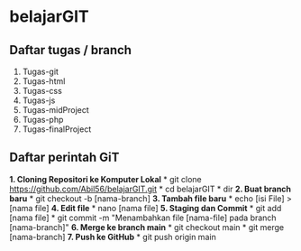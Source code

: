 # belajarGIT

## Daftar tugas / branch
1. Tugas-git
2. Tugas-html
3. Tugas-css
4. Tugas-js
5. Tugas-midProject
6. Tugas-php
7. Tugas-finalProject

## Daftar perintah GiT
**1. Cloning Repositori ke Komputer Lokal**
    * git clone https://github.com/Abil56/belajarGIT.git
    * cd belajarGIT
    * dir
**2. Buat branch baru**
    * git checkout -b [nama-branch]
**3. Tambah file baru**
    * echo [isi File] > [nama file]
**4. Edit file**
    * nano [nama file]
**5. Staging dan Commit**
    * git add [nama file]
    * git commit -m "Menambahkan file [nama-file] pada branch [nama-branch]"
**6. Merge ke branch main**
    * git checkout main
    * git merge [nama-branch]
**7. Push ke GitHub**
    * git push origin main

